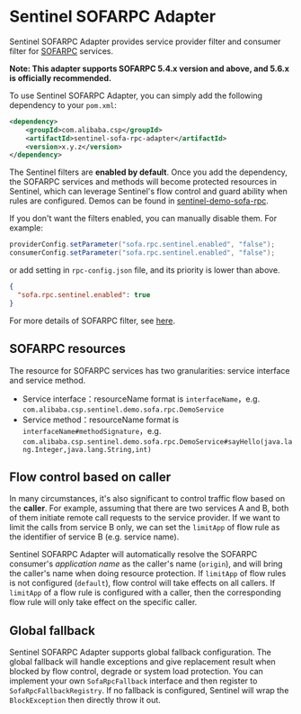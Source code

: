 # Sentinel SOFARPC Adapter

Sentinel SOFARPC Adapter provides service provider filter and consumer filter
for [SOFARPC](https://www.sofastack.tech/projects/sofa-rpc) services.

**Note: This adapter supports SOFARPC 5.4.x version and above, and 5.6.x is officially recommended.**

To use Sentinel SOFARPC Adapter, you can simply add the following dependency to your `pom.xml`:

```xml
<dependency>
    <groupId>com.alibaba.csp</groupId>
    <artifactId>sentinel-sofa-rpc-adapter</artifactId>
    <version>x.y.z</version>
</dependency>
```

The Sentinel filters are **enabled by default**. Once you add the dependency,
the SOFARPC services and methods will become protected resources in Sentinel,
which can leverage Sentinel's flow control and guard ability when rules are configured.
Demos can be found in [sentinel-demo-sofa-rpc](https://github.com/alibaba/Sentinel/tree/master/sentinel-demo/sentinel-demo-sofa-rpc).

If you don't want the filters enabled, you can manually disable them. For example:

```java
providerConfig.setParameter("sofa.rpc.sentinel.enabled", "false");
consumerConfig.setParameter("sofa.rpc.sentinel.enabled", "false");
```

or add setting in `rpc-config.json` file, and its priority is lower than above.
```json
{
  "sofa.rpc.sentinel.enabled": true
}
```

For more details of SOFARPC filter, see [here](https://www.sofastack.tech/projects/sofa-rpc/custom-filter/).

## SOFARPC resources

The resource for SOFARPC services has two granularities: service interface and service method.

- Service interface：resourceName format is `interfaceName`，e.g. `com.alibaba.csp.sentinel.demo.sofa.rpc.DemoService`
- Service method：resourceName format is `interfaceName#methodSignature`，e.g. `com.alibaba.csp.sentinel.demo.sofa.rpc.DemoService#sayHello(java.lang.Integer,java.lang.String,int)`

## Flow control based on caller

In many circumstances, it's also significant to control traffic flow based on the **caller**.
For example, assuming that there are two services A and B, both of them initiate remote call requests to the service provider.
If we want to limit the calls from service B only, we can set the `limitApp` of flow rule as the identifier of service B (e.g. service name).

Sentinel SOFARPC Adapter will automatically resolve the SOFARPC consumer's *application name* as the caller's name (`origin`),
and will bring the caller's name when doing resource protection.
If `limitApp` of flow rules is not configured (`default`), flow control will take effects on all callers.
If `limitApp` of a flow rule is configured with a caller, then the corresponding flow rule will only take effect on the specific caller.

## Global fallback

Sentinel SOFARPC Adapter supports global fallback configuration.
The global fallback will handle exceptions and give replacement result when blocked by
flow control, degrade or system load protection. You can implement your own `SofaRpcFallback` interface
and then register to `SofaRpcFallbackRegistry`. If no fallback is configured, Sentinel will wrap the `BlockException`
then directly throw it out.